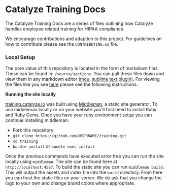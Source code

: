 # Catalyze Training Docs

The Catalyze Training Docs are a series of files outlining how Catalyze handles employee related training for HIPAA compliance.

We encourage contributions and adaption to this project. For guidelines on how to contribute please see the `CONTRIBUTING.md` file.

### Local Setup

The core value of this repository is located in the form of markdown files. These can be found in: `/source/sections`. You can pull these files down and view them in any markdown editor ([mou](http://25.io/mou/), [sublime text plugin](https://github.com/revolunet/sublimetext-markdown-preview)). For viewing the files like you see [here](//hipaa.catalyze.io) please see the following instructions:

**Running the site locally**

[training.catalyze.io](//hipaa.catalyze.io) was built using [Middleman](//middlemanapp.com), a static site generator. To use middleman locally or on your website you'll first need to install Ruby and Ruby Gems. Once you have your ruby environment setup you can continue installing middleman:

- Fork this repository
- `git clone https://github.com/USERNAME/training.git`
- `cd training`
- `bundle install` or `bundle exec install`

Once the previous commands have executed error free you can run the site locally using `middleman`. The site can be found here at `http://localhost:4567`. To build the static site you can run `middleman build`. This will output the assets and index file into the `build` directory. From here you can host the static files on your server. We do ask that you change the logo to your own and change brand colors where appropriate.